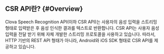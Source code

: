 ## CSR API란? {#Overview}
Clova Speech Recognition API(이하 CSR API)는 사용자의 음성 입력을 스트리밍 형태로 입력받은 후 음성 인식한 결과를 텍스트로 반환합니다. CSR API는 사용자 음성 입력을 전달 받기 위해 자체 개발한 스트리밍 프로토콜을 사용하고 있습니다. 따라서, HTTP 기반의 REST API 형태가 아니라, Android와 iOS SDK 형태로 CSR API를 제공하고 있습니다.
